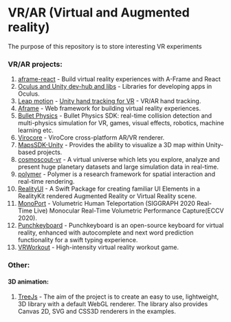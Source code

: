 # VR/AR (Virtual and Augmented reality)
The purpose of this repository is to store interesting VR experiments
### VR/AR projects:
1. [aframe-react](https://github.com/supermedium/aframe-react) - Build virtual reality experiences with A-Frame and React
1. [Oculus and Unity dev-hub and libs](https://developer.oculus.com/downloads/package/oculus-developer-hub-mac/) - Libraries for developing apps in Oculus.
1. [Leap motion](https://github.com/leapmotion/UnityModules) - [Unity hand tracking for VR](https://developer.leapmotion.com/unity/) - VR/AR hand tracking.
1. [Aframe](https://github.com/aframevr/aframe) - Web framework for building virtual reality experiences.
1. [Bullet Physics](https://github.com/bulletphysics/bullet3) - Bullet Physics SDK: real-time collision detection and multi-physics simulation for VR, games, visual effects, robotics, machine learning etc.
1. [Virocore](https://github.com/viromedia/virocore) - ViroCore cross-platform AR/VR renderer.
1. [MapsSDK-Unity](https://github.com/microsoft/MapsSDK-Unity) - Provides the ability to visualize a 3D map within Unity-based projects.
1. [cosmoscout-vr](https://github.com/cosmoscout/cosmoscout-vr) - A virtual universe which lets you explore, analyze and present huge planetary datasets and large simulation data in real-time.
1. [polymer](https://github.com/ddiakopoulos/polymer) - Polymer is a research framework for spatial interaction and real-time rendering.
1. [RealityUI](https://github.com/maxxfrazer/RealityUI) - A Swift Package for creating familiar UI Elements in a RealityKit rendered Augmented Reality or Virtual Reality scene.
1. [MonoPort](https://github.com/Project-Splinter/MonoPort) - Volumetric Human Teleportation (SIGGRAPH 2020 Real-Time Live) Monocular Real-Time Volumetric Performance Capture(ECCV 2020).
1. [Punchkeyboard](https://github.com/rjth/Punchkeyboard) - Punchkeyboard is an open-source keyboard for virtual reality, enhanced with autocomplete and next word prediction functionality for a swift typing experience.
1. [VRWorkout](https://github.com/mgschwan/VRWorkout) - High-intensity virtual reality workout game.
### Other:
#### 3D animation:
1. [TreeJs](https://github.com/mrdoob/three.js/) - The aim of the project is to create an easy to use, lightweight, 3D library with a default WebGL renderer. The library also provides Canvas 2D, SVG and CSS3D renderers in the examples.
